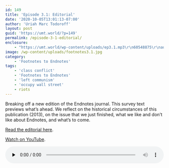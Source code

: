 ```yaml
---
id: 149
title: 'Episode 3.1: Editorial'
date: '2020-10-05T13:01:13-07:00'
author: 'Uriah Marc Todoroff'
layout: post
guid: 'https://umt.world/?p=149'
permalink: /episode-3-1-editorial/
enclosure:
    - "https://umt.world/wp-content/uploads/ep3.1.mp3\r\n60548875\r\naudio/mpeg\r\n"
image: /wp-content/uploads/footnotes3.1.jpg
category:
    - 'Footnotes to Endnotes'
tags:
    - 'class conflict'
    - 'Footnotes to Endnotes'
    - 'left communism'
    - 'occupy wall street'
    - riots
---
```


Breaking off a new edition of the Endnotes journal. This survey text previews what’s ahead. We reflect on the historical circumstances of this publication (2013), on the issue that we just finished, what we like and don’t like about Endnotes, and what’s to come.

[Read the editorial here](https://endnotes.org.uk/issues/3/en/endnotes-editorial).

[Watch on YouTube](https://youtu.be/ymbIYi2iT1M).

<audio class="wp-audio-shortcode" controls="controls" id="audio-149-8" preload="none" style="width: 100%;"><source src="https://umt.world/wp-content/uploads/ep3.1.mp3?_=8" type="audio/mpeg"></source><https://umt.world/wp-content/uploads/ep3.1.mp3></audio>